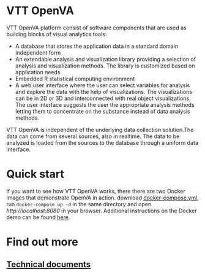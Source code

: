 # VTT OpenVA
VTT OpenVA platform consist of software components that are used as building blocks of visual analytics tools:

* A database that stores the application data in a standard domain independent form
* An extendable analysis and visualization library providing a selection of analysis and visualization methods. The library is customized based on application needs
* Embedded R statistical computing environment
* A web user interface where the user can select variables for analysis and explore the data with the help of visualizations. The visualizations can be in 2D or 3D  and interconnected with real object visualizations. The user interface suggests the user the appropriate analysis methods letting them to concentrate on the substance instead of data analysis methods.

VTT OpenVA is independent of the underlying data collection solution.The data can come from several sources, also in realtime. The data to be analyzed is loaded from the sources to the database through a uniform data interface.

# Quick start

If you want to see how VTT OpenVA works, there there are two Docker images that demonstrate OpenVA in action. download [docker-compose.yml](https://github.com/pekka-siltanen/vttopenva/blob/master/docker-compose.yml), run `docker-compose up -d`  in the same directory and open _http://localhost:8080_ in your browser. Additional instructions on the Docker demo can be found [here](https://github.com/pekka-siltanen/vttopenva/wiki/Docker-demo).

# Find out more
## [Technical documents](https://github.com/pekka-siltanen/vttopenva/wiki/Technical-documents)

